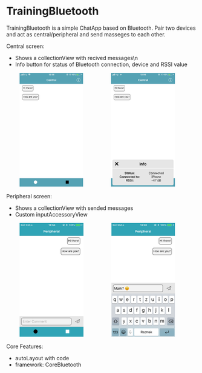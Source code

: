 # TrainingBluetooth

TrainingBluetooth is a simple ChatApp based on Bluetooth.
Pair two devices and act as central/peripheral and send masseges to each other.

Central screen:
- Shows a collectionView with recived messages\n 
- Info button for status of  Bluetooth connection, device and RSSI value

 <img src="images/central.png" widht= 150 height = 300  hspace="35" />  <img src="images/centralInfo.png" widht= 150 height = 300  hspace="35" />


Peripheral screen:
- Shows a collectionView with sended messages
- Custom inputAccessoryView 

 <img src="images/peripheral.png" widht= 150 height = 300  hspace="35" />  <img src="images/peripheralKeyboard.png" widht= 150 height = 300  hspace="35" />

Core Features:
- autoLayout with code 
- framework: CoreBluetooth

